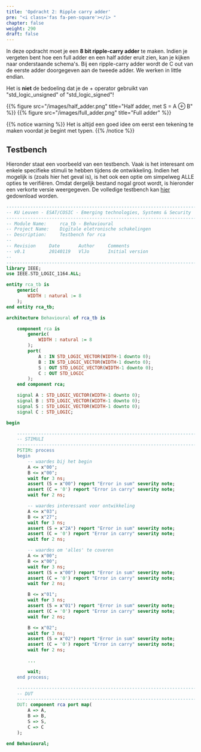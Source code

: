 ```yaml
---
title: 'Opdracht 2: Ripple carry adder'
pre: "<i class='fas fa-pen-square'></i> "
chapter: false
weight: 290
draft: false
---
```


In deze opdracht moet je een **8 bit ripple-carry adder** te maken. Indien je vergeten bent hoe een full adder en een half adder eruit zien, kan je kijken naar onderstaande schema's. Bij een ripple-carry adder wordt de C out van de eerste adder doorgegeven aan de tweede adder. We werken in little endian.

Het is **niet** de bedoeling dat je de + operator gebruikt van "std_logic_unsigned"  of "std_logic_signed"!


{{% figure src="/images/half_adder.png" title="Half adder, met S = A &oplus; B"  %}}
{{% figure src="/images/full_adder.png" title="Full adder"  %}}
<!-- {{% figure src="/images/ripple_carry_adder.png" title="ripple carry adder"  %}} -->

{{% notice warning %}}
Het is altijd een goed idee om eerst een tekening te maken voordat je begint met typen.
{{% /notice %}}

## Testbench

Hieronder staat een voorbeeld van een testbench. Vaak is het interesant om enkele specifieke stimuli te hebben tijdens de ontwikkeling. Indien het mogelijk is (zoals hier het geval is), is het ook een optie om simpelweg ALLE opties te verifiëren. Omdat dergelijk bestand nogal groot wordt, is hieronder een verkorte versie weergegeven. De volledige testbench kan [hier](/hdlsrc/rca_tb.vhd) gedownload worden.

```vhdl
--------------------------------------------------------------------------------
-- KU Leuven - ESAT/COSIC - Emerging technologies, Systems & Security
--------------------------------------------------------------------------------
-- Module Name:     rca_tb - Behavioural
-- Project Name:    Digitale eletronische schakelingen
-- Description:     Testbench for rca
--
-- Revision     Date       Author     Comments
-- v0.1         20140119   VlJo       Initial version
--
--------------------------------------------------------------------------------
library IEEE;
use IEEE.STD_LOGIC_1164.ALL;

entity rca_tb is
    generic(
        WIDTH : natural := 8
    );
end entity rca_tb;

architecture Behavioural of rca_tb is

    component rca is
        generic(
            WIDTH : natural := 8
        );
        port(
            A : IN STD_LOGIC_VECTOR(WIDTH-1 downto 0);
            B : IN STD_LOGIC_VECTOR(WIDTH-1 downto 0);
            S : OUT STD_LOGIC_VECTOR(WIDTH-1 downto 0);
            C : OUT STD_LOGIC
        );
    end component rca;

    signal A : STD_LOGIC_VECTOR(WIDTH-1 downto 0);
    signal B : STD_LOGIC_VECTOR(WIDTH-1 downto 0);
    signal S : STD_LOGIC_VECTOR(WIDTH-1 downto 0);
    signal C : STD_LOGIC;

begin

    -------------------------------------------------------------------------------
    -- STIMULI
    -------------------------------------------------------------------------------
    PSTIM: process
    begin
        -- waardes bij het begin
        A <= x"00";
        B <= x"00";
        wait for 3 ns;
        assert (S = x"00") report "Error in sum" severity note;
        assert (C = '0') report "Error in carry" severity note;
        wait for 2 ns;

        -- waardes interessant voor ontwikkeling
        A <= x"03";
        B <= x"27";
        wait for 3 ns;
        assert (S = x"2A") report "Error in sum" severity note;
        assert (C = '0') report "Error in carry" severity note;
        wait for 2 ns;

        -- waardes om 'alles' te coveren
        A <= x"00";
        B <= x"00";
        wait for 3 ns;
        assert (S = x"00") report "Error in sum" severity note;
        assert (C = '0') report "Error in carry" severity note;
        wait for 2 ns;

        B <= x"01";
        wait for 3 ns;
        assert (S = x"01") report "Error in sum" severity note;
        assert (C = '0') report "Error in carry" severity note;
        wait for 2 ns;

        B <= x"02";
        wait for 3 ns;
        assert (S = x"02") report "Error in sum" severity note;
        assert (C = '0') report "Error in carry" severity note;
        wait for 2 ns;

        ...

        wait;
    end process;

    -------------------------------------------------------------------------------
    -- DUT
    -------------------------------------------------------------------------------
    DUT: component rca port map(
        A => A,
        B => B,
        S => S,
        C => C
    );

end Behavioural;
```